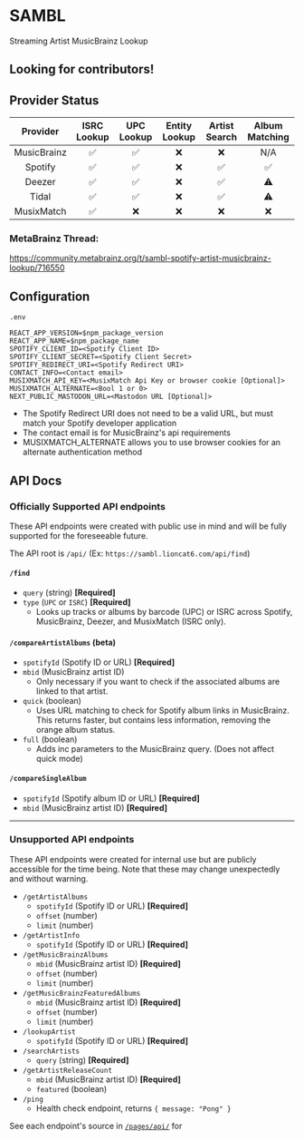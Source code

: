 # SAMBL
Streaming Artist MusicBrainz Lookup

## Looking for contributors!
  
## Provider Status

| Provider | ISRC Lookup | UPC Lookup | Entity Lookup | Artist Search | Album Matching |
|:---:|:---:|:---:|:---:|:---:|:---:|
| MusicBrainz | ✅ | ✅ | ❌ | ❌ | N/A |
| Spotify | ✅ | ✅ | ❌ | ✅ | ✅ |
| Deezer | ✅ | ✅ | ❌ | ✅ | ⚠️ |
| Tidal | ✅ | ✅ | ❌ | ✅ | ⚠️ |
| MusixMatch | ✅ | ❌ | ❌ | ❌ | ❌ |

### MetaBrainz Thread:

https://community.metabrainz.org/t/sambl-spotify-artist-musicbrainz-lookup/716550

## Configuration
`.env` 
```
REACT_APP_VERSION=$npm_package_version
REACT_APP_NAME=$npm_package_name
SPOTIFY_CLIENT_ID=<Spotify Client ID>
SPOTIFY_CLIENT_SECRET=<Spotify Client Secret>
SPOTIFY_REDIRECT_URI=<Spotify Redirect URI>
CONTACT_INFO=<Contact email>
MUSIXMATCH_API_KEY=<MusixMatch Api Key or browser cookie [Optional]>
MUSIXMATCH_ALTERNATE=<Bool 1 or 0>
NEXT_PUBLIC_MASTODON_URL=<Mastodon URL [Optional]>
```
* The Spotify Redirect URI does not need to be a valid URL, but must match your Spotify developer application
* The contact email is for MusicBrainz's api requirements
* MUSIXMATCH_ALTERNATE allows you to use browser cookies for an alternate authentication method

## API Docs

### Officially Supported API endpoints
These API endpoints were created with public use in mind and will be fully supported for the foreseeable future.

The API root is `/api/` (Ex: `https://sambl.lioncat6.com/api/find`)

#### `/find`
- `query` (string) **[Required]**  
- `type` (`UPC` or `ISRC`) **[Required]**  
  - Looks up tracks or albums by barcode (UPC) or ISRC across Spotify, MusicBrainz, Deezer, and MusixMatch (ISRC only).

#### `/compareArtistAlbums` (beta)
- `spotifyId` (Spotify ID or URL) **[Required]**
- `mbid` (MusicBrainz artist ID)  
  - Only necessary if you want to check if the associated albums are linked to that artist.
- `quick` (boolean)  
  - Uses URL matching to check for Spotify album links in MusicBrainz. This returns faster, but contains less information, removing the orange album status.
- `full` (boolean)  
  - Adds inc parameters to the MusicBrainz query. (Does not affect quick mode)

#### `/compareSingleAlbum`
  - `spotifyId` (Spotify album ID or URL) **[Required]**
  - `mbid` (MusicBrainz artist ID) **[Required]**

---

### Unsupported API endpoints
These API endpoints were created for internal use but are publicly accessible for the time being. Note that these may change unexpectedly and without warning.

- `/getArtistAlbums`
  - `spotifyId` (Spotify ID or URL) **[Required]**
  - `offset` (number)
  - `limit` (number)
- `/getArtistInfo`
  - `spotifyId` (Spotify ID or URL) **[Required]**
- `/getMusicBrainzAlbums`
  - `mbid` (MusicBrainz artist ID) **[Required]**
  - `offset` (number)
  - `limit` (number)
- `/getMusicBrainzFeaturedAlbums`
  - `mbid` (MusicBrainz artist ID) **[Required]**
  - `offset` (number)
  - `limit` (number)
- `/lookupArtist`
  - `spotifyId` (Spotify ID or URL) **[Required]**
- `/searchArtists`
  - `query` (string) **[Required]**
- `/getArtistReleaseCount`
  - `mbid` (MusicBrainz artist ID) **[Required]**
  - `featured` (boolean)
- `/ping`
  - Health check endpoint, returns `{ message: "Pong" }`

See each endpoint's source in [`/pages/api/`](pages/api/) for
